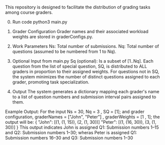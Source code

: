 This repository is designed to facilitate the distribution of grading tasks among course graders.

0. Run code
python3 main.py

1. Grader Configuration
Grader names and their associated workload weights are stored in graderConfigs.py.

2. Work Parameters
Ns: Total number of submissions.
Nq: Total number of questions (assumed to be numbered from 1 to Nq).

3. Optional Input from main.py
Sq (optional): Is a subset of [1..Nq]. Each question from the list of special question, SQ, is distributed to ALL graders in proportion to their assigned weights. For questions not in SQ, the system minimizes the number of distinct questions assigned to each grader, promoting task specialization.

4. Output
The system generates a dictionary mapping each grader's name to a list of question numbers and submission interval pairs assigned to them.

Example Output:
For the input Ns = 30, Nq = 3 , SQ = [1]; and grader configuration, graderNames = ["John", "Peter"] , graderWeights = [1 , 1]; the output will be:
{
    "John": [(1, (1, 15)), (2, (1, 30))]
    "Peter": [(1, (16, 30)), (3, (1, 30))]
}
This output indicates John is assigned Q1: Submission numbers 1–15 and Q2: Submission numbers 1–30; wheras Peter is assigned Q1: Submission numbers 16–30 and Q3: Submission numbers 1–30

